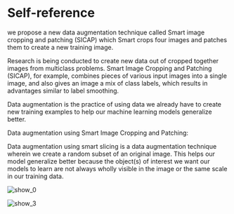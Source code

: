 # Self-reference
we propose a new data augmentation technique called Smart image cropping and patching (SICAP) which Smart crops four images and patches them to create a new training image.

Research is being conducted to create new data out of cropped together images from multiclass problems. Smart Image Cropping and Patching (SICAP), for example, combines pieces of various input images into a single image, and also gives an image a mix of class labels, which results in advantages similar to label smoothing.

Data augmentation is the practice of using data we already have to create new training examples to help our machine learning models generalize better.

Data augmentation using Smart Image Cropping and Patching:

Data augmentation using smart slicing is a data augmentation technique wherein we create a random subset of an original image. This helps our model generalize better because the object(s) of interest we want our models to learn are not always wholly visible in the image or the same scale in our training data.



![show_0](https://github.com/Mahmoudi1993/SICAP/assets/74957886/eaf94e67-4980-4898-9121-a3d2441953ff)

![show_3](https://github.com/Mahmoudi1993/SICAP/assets/74957886/918acf76-e567-4bc6-bbd0-55639ce7e5cc)

